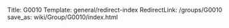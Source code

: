 Title: G0010
Template: general/redirect-index
RedirectLink: /groups/G0010
save_as: wiki/Group/G0010/index.html